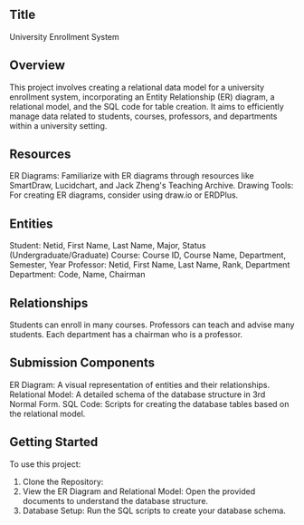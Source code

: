 ## Title 
University Enrollment System
## Overview
This project involves creating a relational data model for a university enrollment system, incorporating an Entity Relationship (ER) diagram, a relational model, and the SQL code for table creation. It aims to efficiently manage data related to students, courses, professors, and departments within a university setting.

## Resources
ER Diagrams: Familiarize with ER diagrams through resources like SmartDraw, Lucidchart, and Jack Zheng's Teaching Archive.
Drawing Tools: For creating ER diagrams, consider using draw.io or ERDPlus.

## Entities
Student: Netid, First Name, Last Name, Major, Status (Undergraduate/Graduate)
Course: Course ID, Course Name, Department, Semester, Year
Professor: Netid, First Name, Last Name, Rank, Department
Department: Code, Name, Chairman

## Relationships
Students can enroll in many courses.
Professors can teach and advise many students.
Each department has a chairman who is a professor.

## Submission Components
ER Diagram: A visual representation of entities and their relationships.
Relational Model: A detailed schema of the database structure in 3rd Normal Form.
SQL Code: Scripts for creating the database tables based on the relational model.

## Getting Started
To use this project:
1. Clone the Repository:
2. View the ER Diagram and Relational Model: Open the provided documents to understand the database structure.
3. Database Setup: Run the SQL scripts to create your database schema.
